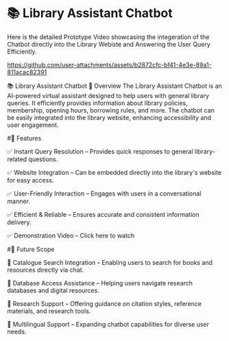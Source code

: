 # 📚 Library Assistant Chatbot

Here is the detailed Prototype Video showcasing the integeration of the Chatbot directly into the Library Webiste and Answering the User Query Efficiently.

https://github.com/user-attachments/assets/b2872cfc-bf41-4e3e-89a1-811acac82391

📚 Library Assistant Chatbot
🔹 Overview
The Library Assistant Chatbot is an AI-powered virtual assistant designed to help users with general library queries. It efficiently provides information about library policies, membership, opening hours, borrowing rules, and more. The chatbot can be easily integrated into the library website, enhancing accessibility and user engagement.

#🔹 Features

✅ Instant Query Resolution – Provides quick responses to general library-related questions.

✅ Website Integration – Can be embedded directly into the library's website for easy access.

✅ User-Friendly Interaction – Engages with users in a conversational manner.

✅ Efficient & Reliable – Ensures accurate and consistent information delivery.

✅ Demonstration Video – Click here to watch


#🔹 Future Scope

🔹 Catalogue Search Integration – Enabling users to search for books and resources directly via chat.

🔹 Database Access Assistance – Helping users navigate research databases and digital resources.

🔹 Research Support – Offering guidance on citation styles, reference materials, and research tools.

🔹 Multilingual Support – Expanding chatbot capabilities for diverse user needs.

